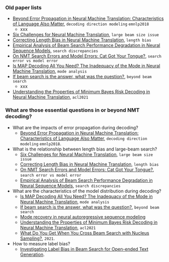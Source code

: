 
### Old paper lists

- [Beyond Error Propagation in Neural Machine Translation: Characteristics of Language Also Matter](https://aclanthology.org/D18-1396/), `decoding direction modeling` `emnlp2018`
  - xxx
- [Six Challenges for Neural Machine Translation](https://aclanthology.org/W17-3204.pdf), `large beam size issue`
- [Correcting Length Bias in Neural Machine Translation](https://aclanthology.org/W18-6322.pdf), `length bias`
- [Empirical Analysis of Beam Search Performance Degradation in Neural Sequence Models](http://proceedings.mlr.press/v97/cohen19a.html), `search discrepancies`
- [On NMT Search Errors and Model Errors: Cat Got Your Tongue?](https://aclanthology.org/D19-1331/), `search error vs model error`
- [Is MAP Decoding All You Need? The Inadequacy of the Mode in Neural Machine Translation](https://aclanthology.org/2020.coling-main.398/), `mode analysis`
- [If beam search is the answer, what was the question?](https://aclanthology.org/2020.emnlp-main.170/), `beyond beam search`
  - xxx
- [Understanding the Properties of Minimum Bayes Risk Decoding in Neural Machine Translation](https://arxiv.org/abs/2105.08504), `acl2021`


### What are those essential questions in or beyond NMT decoding?

- What are the impacts of error propagation during decoding?
  - [Beyond Error Propagation in Neural Machine Translation: Characteristics of Language Also Matter](https://aclanthology.org/D18-1396/), `decoding direction modeling` `emnlp2018`.
- What is the relationship between length bias and large-beam search?
  - [Six Challenges for Neural Machine Translation](https://aclanthology.org/W17-3204.pdf), `large beam size issue`
  - [Correcting Length Bias in Neural Machine Translation](https://aclanthology.org/W18-6322.pdf), `length bias`
  - [On NMT Search Errors and Model Errors: Cat Got Your Tongue?](https://aclanthology.org/D19-1331/), `search error vs model error`
  - [Empirical Analysis of Beam Search Performance Degradation in Neural Sequence Models](http://proceedings.mlr.press/v97/cohen19a.html), `search discrepancies`
- What are the characteristics of the model distribution during decoding?
  - [Is MAP Decoding All You Need? The Inadequacy of the Mode in Neural Machine Translation](https://aclanthology.org/2020.coling-main.398/), `mode analysis`
  - [If beam search is the answer, what was the question?](https://aclanthology.org/2020.emnlp-main.170/), `beyond beam search`
  - [Mode recovery in neural autoregressive sequence modeling](https://arxiv.org/pdf/2106.05459.pdf)
  - [Understanding the Properties of Minimum Bayes Risk Decoding in Neural Machine Translation](https://arxiv.org/abs/2105.08504), `acl2021`
  - [What Do You Get When You Cross Beam Search with Nucleus Sampling?](https://arxiv.org/pdf/2107.09729.pdf), `2021`.
- How to measure label bias?
  - [Investigating Label Bias in Beam Search for Open-ended Text Generation](https://arxiv.org/pdf/2005.11009.pdf).
